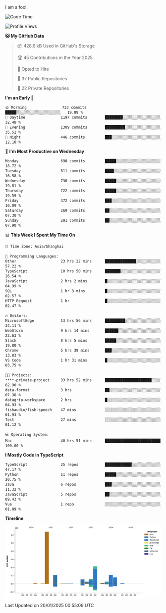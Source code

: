 I am a fool.

<!--START_SECTION:waka-->
![Code Time](http://img.shields.io/badge/Code%20Time-2%2C456%20hrs%2053%20mins-blue)

![Profile Views](http://img.shields.io/badge/Profile%20Views-1-blue)

**🐱 My GitHub Data** 

> 📦 428.6 kB Used in GitHub's Storage 
 > 
> 🏆 45 Contributions in the Year 2025
 > 
> 💼 Opted to Hire
 > 
> 📜 37 Public Repositories 
 > 
> 🔑 22 Private Repositories 
 > 
**I'm an Early 🐤** 

```text
🌞 Morning                733 commits         █████░░░░░░░░░░░░░░░░░░░░   19.89 % 
🌆 Daytime                1197 commits        ████████░░░░░░░░░░░░░░░░░   32.48 % 
🌃 Evening                1309 commits        █████████░░░░░░░░░░░░░░░░   35.52 % 
🌙 Night                  446 commits         ███░░░░░░░░░░░░░░░░░░░░░░   12.10 % 
```
📅 **I'm Most Productive on Wednesday** 

```text
Monday                   690 commits         █████░░░░░░░░░░░░░░░░░░░░   18.72 % 
Tuesday                  611 commits         ████░░░░░░░░░░░░░░░░░░░░░   16.58 % 
Wednesday                730 commits         █████░░░░░░░░░░░░░░░░░░░░   19.81 % 
Thursday                 722 commits         █████░░░░░░░░░░░░░░░░░░░░   19.59 % 
Friday                   372 commits         ███░░░░░░░░░░░░░░░░░░░░░░   10.09 % 
Saturday                 269 commits         ██░░░░░░░░░░░░░░░░░░░░░░░   07.30 % 
Sunday                   291 commits         ██░░░░░░░░░░░░░░░░░░░░░░░   07.90 % 
```


📊 **This Week I Spent My Time On** 

```text
🕑︎ Time Zone: Asia/Shanghai

💬 Programming Languages: 
Other                    23 hrs 22 mins      ██████████████░░░░░░░░░░░   57.22 % 
TypeScript               10 hrs 50 mins      ███████░░░░░░░░░░░░░░░░░░   26.54 % 
JavaScript               2 hrs 2 mins        █░░░░░░░░░░░░░░░░░░░░░░░░   04.99 % 
SQL                      1 hr 3 mins         █░░░░░░░░░░░░░░░░░░░░░░░░   02.57 % 
HTTP Request             1 hr                █░░░░░░░░░░░░░░░░░░░░░░░░   02.47 % 

🔥 Editors: 
MicrosoftEdge            13 hrs 56 mins      █████████░░░░░░░░░░░░░░░░   34.11 % 
WebStorm                 9 hrs 14 mins       ██████░░░░░░░░░░░░░░░░░░░   22.63 % 
Slack                    8 hrs 5 mins        █████░░░░░░░░░░░░░░░░░░░░   19.80 % 
Chrome                   5 hrs 39 mins       ███░░░░░░░░░░░░░░░░░░░░░░   13.83 % 
VS Code                  1 hr 31 mins        █░░░░░░░░░░░░░░░░░░░░░░░░   03.75 % 

🐱‍💻 Projects: 
****-private-project     33 hrs 52 mins      █████████████████████░░░░   82.90 % 
data-format              3 hrs               ██░░░░░░░░░░░░░░░░░░░░░░░   07.38 % 
datagrip-workspace       2 hrs               █░░░░░░░░░░░░░░░░░░░░░░░░   04.93 % 
fishaudio/fish-speech    47 mins             ░░░░░░░░░░░░░░░░░░░░░░░░░   01.93 % 
Test                     27 mins             ░░░░░░░░░░░░░░░░░░░░░░░░░   01.12 % 

💻 Operating System: 
Mac                      40 hrs 51 mins      █████████████████████████   100.00 % 
```

**I Mostly Code in TypeScript** 

```text
TypeScript               25 repos            ████████████░░░░░░░░░░░░░   47.17 % 
Python                   11 repos            █████░░░░░░░░░░░░░░░░░░░░   20.75 % 
Java                     6 repos             ███░░░░░░░░░░░░░░░░░░░░░░   11.32 % 
JavaScript               5 repos             ██░░░░░░░░░░░░░░░░░░░░░░░   09.43 % 
Vue                      1 repo              ░░░░░░░░░░░░░░░░░░░░░░░░░   01.89 % 
```



**Timeline**

![Lines of Code chart](https://raw.githubusercontent.com/VeejaLiu/VeejaLiu/master/assets/bar_graph.png)


 Last Updated on 20/01/2025 00:55:09 UTC
<!--END_SECTION:waka-->
